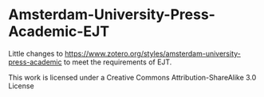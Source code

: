 # Amsterdam-University-Press-Academic-EJT

Little changes to https://www.zotero.org/styles/amsterdam-university-press-academic to meet the requirements of EJT. 

This work is licensed under a Creative Commons Attribution-ShareAlike 3.0 License
